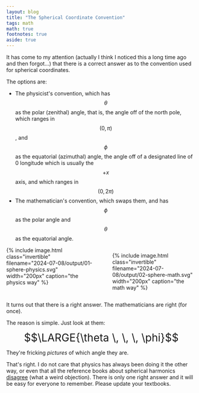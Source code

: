 ```yaml
---
layout: blog
title: "The Spherical Coordinate Convention"
tags: math
math: true
footnotes: true
aside: true
---
```


It has come to my attention (actually I think I noticed this a long time ago and then forgot...) that there is a correct answer as to the convention used for spherical coordinates.

The options are:

* The physicist's convention, which has $$\theta$$ as the polar (zenithal) angle, that is, the angle off of the north pole, which ranges in $$(0, \pi)$$, and $$\phi$$ as the equatorial (azimuthal) angle, the angle off of a designated line of 0 longitude which is usually the $$+x$$ axis, and which ranges in $$(0, 2 \pi)$$
* The mathematician's convention, which swaps them, and has $$\phi$$ as the polar angle and $$\theta$$ as the equatorial angle.

<div style="display: flex; justify-content: center; gap: 10%">
{% include image.html class="invertible" filename="2024-07-08/output/01-sphere-physics.svg" width="200px" caption="the physics way" %}

{% include image.html class="invertible" filename="2024-07-08/output/02-sphere-math.svg" width="200px" caption="the math way" %}
</div>

It turns out that there is a right answer. The mathematicians are right (for once). 

The reason is simple. Just look at them:

<div style="font-size: 2em; text-align: center;">
$$\LARGE{\theta \, \, \, \phi}$$
</div>

They're fricking _pictures_ of which angle they are.


That's right. I do not care that physics has always been doing it the other way, or even that all the reference books about spherical harmonics [disagree](https://bridge.math.oregonstate.edu/papers/spherical.pdf) (what a weird objection). There is only one right answer and it will be easy for everyone to remember. Please update your textbooks.